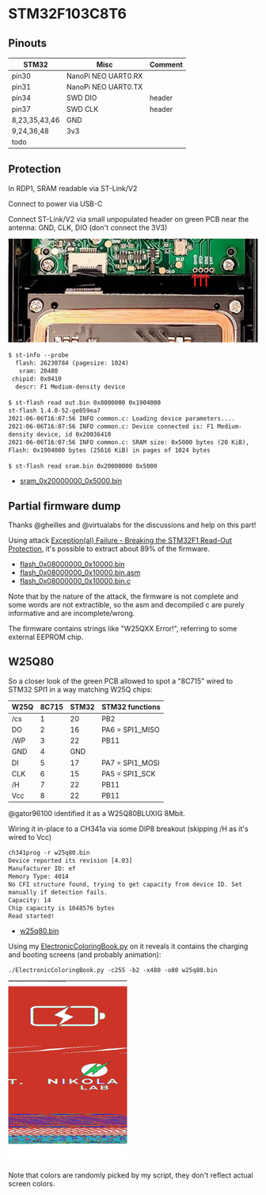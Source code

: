 # STM32F103C8T6

## Pinouts

|STM32|Misc|Comment|
|-|-|-|
pin30|NanoPi NEO UART0.RX|
pin31|NanoPi NEO UART0.TX|
pin34|SWD DIO|header
pin37|SWD CLK|header
8,23,35,43,46|GND
9,24,36,48|3v3
todo|

## Protection

In RDP1, SRAM readable via ST-Link/V2

Connect to power via USB-C

Connect ST-Link/V2 via small unpopulated header on green PCB near the antenna: GND, CLK, DIO (don't connect the 3V3)

<img src="stm32_swd.jpg" />

```
$ st-info --probe
  flash: 26230784 (pagesize: 1024)
   sram: 20480
 chipid: 0x0410
  descr: F1 Medium-density device

$ st-flash read out.bin 0x8000000 0x1904000
st-flash 1.4.0-52-ge059ea7
2021-06-06T16:07:56 INFO common.c: Loading device parameters....
2021-06-06T16:07:56 INFO common.c: Device connected is: F1 Medium-density device, id 0x20036410
2021-06-06T16:07:56 INFO common.c: SRAM size: 0x5000 bytes (20 KiB), Flash: 0x1904000 bytes (25616 KiB) in pages of 1024 bytes

$ st-flash read sram.bin 0x20000000 0x5000
```

* [sram_0x20000000_0x5000.bin](sram_0x20000000_0x5000.bin)

## Partial firmware dump

Thanks @gheilles and @virtualabs for the discussions and help on this part!

Using attack [Exception(al) Failure - Breaking the STM32F1 Read-Out Protection](https://blog.zapb.de/stm32f1-exceptional-failure/), it's possible to extract about 89% of the firmware.

* [flash_0x08000000_0x10000.bin](flash_0x08000000_0x10000.bin)
* [flash_0x08000000_0x10000.bin.asm](flash_0x08000000_0x10000.bin.asm)
* [flash_0x08000000_0x10000.bin.c](flash_0x08000000_0x10000.bin.c)

Note that by the nature of the attack, the firmware is not complete and some words are not extractible, so the asm and decompiled c are purely informative and are incomplete/wrong.

The firmware contains strings like "W25QXX Error!", referring to some external EEPROM chip.

## W25Q80

So a closer look of the green PCB allowed to spot a "8C715" wired to STM32 SPI1 in a way matching W25Q chips:

|W25Q|8C715|STM32|STM32 functions
|-|-|-|-|
|/cs|1|20|PB2
|DO |2|16|PA6 = SPI1_MISO
|/WP|3|22|PB11
|GND|4|GND|
|DI |5|17|PA7 = SPI1_MOSI
|CLK|6|15|PA5 = SPI1_SCK
|/H |7|22|PB11
|Vcc|8|22|PB11


@gator96100 identified it as a W25Q80BLUXIG 8Mbit.

Wiring it in-place to a CH341a via some DIP8 breakout (skipping /H as it's wired to Vcc)

```
ch341prog -r w25q80.bin
Device reported its revision [4.03]
Manufacturer ID: ef
Memory Type: 4014
No CFI structure found, trying to get capacity from device ID. Set manually if detection fails.
Capacity: 14
Chip capacity is 1048576 bytes
Read started!
```

* [w25q80.bin](w25q80.bin)

Using my [ElectronicColoringBook.py](https://doegox.github.io/ElectronicColoringBook/) on it reveals it contains the charging and booting screens (and probably animation):

```
./ElectronicColoringBook.py -c255 -b2 -x480 -o80 w25q80.bin
```

<img src="electroniccoloringbook.png" width=240 />

Note that colors are randomly picked by my script, they don't reflect actual screen colors.
